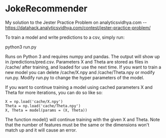 # JokeRecommender
My solution to the Jester Practice Problem on analyticsvidhya.com -- https://datahack.analyticsvidhya.com/contest/jester-practice-problem/

To train a model and write predictions to a csv, simply run:

  python3 run.py
  
Runs on Python 3 and requires numpy and pandas. 
The output will show up in /predictions/pred.csv. 
Parameters X and Theta are stored as files in /cache/ after training, and loaded for use the next time. 
If you want to train a new model you can delete /cache/X.npy and /cache/Theta.npy or modify run.py.
Modify run.py to change the hyper parameters of the model.

If you want to continue training a model using cached parameters X and Theta for more iterations, you can do so like so:

    X = np.load('cache/X.npy')
    Theta = np.load('cache/Theta.npy')
    X, Theta = model(params = (X, Theta))
    
The function model() will continue training with the given X and Theta. Note that the number of features must be the same or the dimensions won't match up and it will cause an error. 
